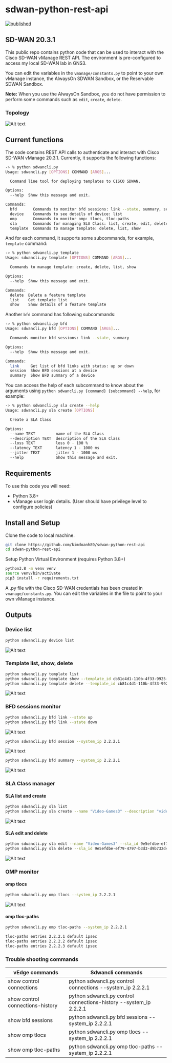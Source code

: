 # sdwan-python-rest-api

[![published](https://static.production.devnetcloud.com/codeexchange/assets/images/devnet-published.svg)](https://developer.cisco.com/codeexchange/github/repo/kimdoanh89/sdwan-python-rest-api)

## SD-WAN 20.3.1

This public repo contains python code that can be used to interact with the Cisco SD-WAN vManage REST API. The environment is pre-configured to access my local SD-WAN lab in GNS3. 

You can edit the variables in the `vmanage/constants.py` to point to your own vManage instance, the AlwaysOn SDWAN Sandbox, or the Reservable
SDWAN Sandbox.

**Note:** When you use the AlwaysOn Sandbox, you do not have permission to perform
some commands such as `edit`, `create`, `delete`.


### Topology

![Alt text](images/07_RG.png)

## Current functions
The code contains REST API calls to authenticate and interact with Cisco SD-WAN vManage 20.3.1. Currently, it supports the following functions:
```bash
-> % python sdwancli.py 
Usage: sdwancli.py [OPTIONS] COMMAND [ARGS]...

  Command line tool for deploying templates to CISCO SDWAN.

Options:
  --help  Show this message and exit.

Commands:
  bfd       Commands to monitor bfd sessions: link --state, summary, session
  device    Commands to see details of device: list
  omp       Commands to monitor omp: tlocs, tloc-paths
  sla       Commands for managing SLA Class: list, create, edit, delete
  template  Commands to manage template: delete, list, show
```

And for each command, it supports some subcommands, for example, `template` command:

```bash
-> % python sdwancli.py template
Usage: sdwancli.py template [OPTIONS] COMMAND [ARGS]...

  Commands to manage template: create, delete, list, show

Options:
  --help  Show this message and exit.

Commands:
  delete  Delete a feature template
  list    Get template list
  show    Show details of a feature template
```

Another `bfd` command has following subcommands:

```bash
-> % python sdwancli.py bfd                            
Usage: sdwancli.py bfd [OPTIONS] COMMAND [ARGS]...

  Commands monitor bfd sessions: link --state, summary

Options:
  --help  Show this message and exit.

Commands:
  link     Get list of bfd links with status: up or down
  session  Show BFD sessions at a device
  summary  Show BFD summary of a device
```

You can access the help of each subcommand to know about the arguments using 
`python sdwancli.py {command} {subcommand} --help`, for example:

```bash
-> % python sdwancli.py sla create --help
Usage: sdwancli.py sla create [OPTIONS]

  Create a SLA Class

Options:
  --name TEXT         name of the SLA Class
  --description TEXT  description of the SLA Class
  --loss TEXT         loss 0 - 100 %
  --latency TEXT      latency 1 - 1000 ms
  --jitter TEXT       jitter 1 - 1000 ms
  --help              Show this message and exit.
```

## Requirements

To use this code you will need:

- Python 3.8+
- vManage user login details. (User should have privilege level to configure policies)

## Install and Setup
Clone the code to local machine.
```bash
git clone https://github.com/kimdoanh89/sdwan-python-rest-api
cd sdwan-python-rest-api
```

Setup Python Virtual Environment (requires Python 3.8+)
```bash
python3.8 -m venv venv
source venv/bin/activate
pip3 install -r requirements.txt
```
A .py file with the Cisco SD-WAN credentials has been created in `vmanage/constants.py`. You can edit the variables in the file to point to your own vManage instance.

## Outputs
### Device list

```bash
python sdwancli.py device list
```

![Alt text](images/01_device_list.png)

### Template list, show, delete

```bash
python sdwancli.py template list
python sdwancli.py template show --template_id cb81c4d1-110b-4f33-9925-bf4889129019
python sdwancli.py template delete --template_id cb81c4d1-110b-4f33-9925-bf4889129019
```
![Alt text](images/01_template_list.png)

### BFD sessions monitor

```bash
python sdwancli.py bfd link --state up
python sdwancli.py bfd link --state down
```
![Alt text](images/03_bfd_link_up_down.png)

```bash
python sdwancli.py bfd session --system_ip 2.2.2.1
```


![Alt text](images/03_bfd_session.png)

```bash
python sdwancli.py bfd summary --system_ip 2.2.2.1
```

![Alt text](images/03_bfd_summary.png)

### SLA Class manager
#### SLA list and create

```bash
python sdwancli.py sla list
python sdwancli.py sla create --name "Video-Games3" --description "videogame 3" --loss 1 --latency 20 --jitter 5
```

![Alt text](images/04_sla_list_create.png)

#### SLA edit and delete
```bash
python sdwancli.py sla edit --name "Video-Games3" --sla_id 9e5efdbe-ef79-4797-b3d3-d9b732d45422 --loss 10 --latency 100 --jitter 20
python sdwancli.py sla delete --sla_id 9e5efdbe-ef79-4797-b3d3-d9b732d45422
```

![Alt text](images/04_sla_edit_delete.png)

### OMP monitor
#### omp tlocs
```bash
python sdwancli.py omp tlocs --system_ip 2.2.2.1
```

![Alt text](images/05_omp_tlocs.png)

#### omp tloc-paths
```bash
python sdwancli.py omp tloc-paths --system_ip 2.2.2.1
```
```bash
tloc-paths entries 2.2.2.1 default ipsec
tloc-paths entries 2.2.2.2 default ipsec
tloc-paths entries 2.2.2.3 default ipsec
```

### Trouble shooting commands

| vEdge commands                   | Sdwancli commands                                                  |
|----------------------------------|--------------------------------------------------------------------|
| show control connections         | python sdwancli.py control connections --system_ip 2.2.2.1         |
| show control connections-history | python sdwancli.py control connections-history --system_ip 2.2.2.1 |
| show bfd sessions                | python sdwancli.py bfd sessions --system_ip 2.2.2.1                |
| show omp tlocs                   | python sdwancli.py omp tlocs --system_ip 2.2.2.1                   |
| show omp tloc-paths              | python sdwancli.py omp tloc-paths --system_ip 2.2.2.1              |
